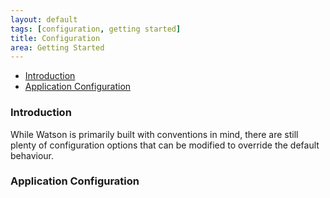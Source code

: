 ```yaml
---
layout: default
tags: [configuration, getting started]
title: Configuration
area: Getting Started
---
```

<section>

* [Introduction](#introduction)
* [Application Configuration](#application)


### <a id="introduction"></a>Introduction
While Watson is primarily built with conventions in mind, there are still plenty of configuration options that can be modified to override the default behaviour.


### <a id="application"></a>Application Configuration
</section>